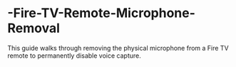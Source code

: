 # -Fire-TV-Remote-Microphone-Removal
This guide walks through removing the physical microphone from a Fire TV remote to permanently disable voice capture. 
